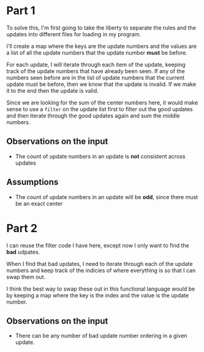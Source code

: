 # Part 1

To solve this, I'm first going to take the liberty to separate the rules and the updates
into different files for loading in my program.

I'll create a map where the keys are the update numbers and the values are a list
of all the update numbers that the update number **must** be before.

For each update, I will iterate through each item of the update, keeping track of the update
numbers that have already been seen. If any of the numbers seen before are in the list of update
numbers that the current update must be before, then we know that the update is invalid. If we make it
to the end then the update is valid.

Since we are looking for the sum of the center numbers here, it would make sense to use a `filter`
on the update list first to filter out the good updates and then iterate through the good updates
again and sum the middle numbers.

## Observations on the input
- The count of update numbers in an update is **not** consistent across updates

## Assumptions
- The count of update numbers in an update will be **odd**, since there  must be an exact center

# Part 2

I can reuse the filter code I have here, except now I only want to find the **bad** udpates.

When I find that bad updates, I need to iterate through each of the update numbers and keep track
of the indicies of where everything is so that I can swap them out.

I think the best way to swap these out in this functional language would be by keeping a map where the key is the index and the value is the update number.

## Observations on the input
- There can be any number of bad update number ordering in a given update.
